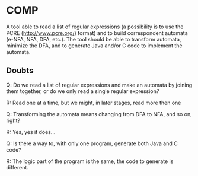 # COMP
A tool able to read a list of regular expressions (a possibility is to use the PCRE (http://www.pcre.org/) format) and to build correspondent automata (e-NFA, NFA, DFA, etc.). The tool should be able to transform automata, minimize the DFA, and to generate Java and/or C code to implement the automata.

## Doubts

Q: Do we read a list of regular expressions and make an automata by joining them together, or do we only read a single regular expression?

R: Read one at a time, but we might, in later stages, read more then one


Q: Transforming the automata means changing from DFA to NFA, and so on, right?

R: Yes, yes it does...


Q: Is there a way to, with only one program, generate both Java and C code?

R: The logic part of the program is the same, the code to generate is different.
